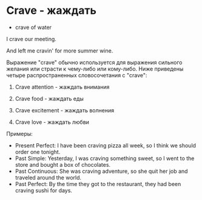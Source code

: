 # Crave - жаждать

- crave of water

I crave our meeting.

And left me cravin' for more summer wine.

Выражение "crave" обычно используется для выражения сильного желания или страсти к чему-либо или кому-либо. Ниже приведены четыре распространенных словосочетания с "crave":

1. Crave attention - жаждать внимания

2. Crave food - жаждать еды

3. Crave excitement - жаждать волнения

4. Crave love - жаждать любви

Примеры:

- Present Perfect: I have been craving pizza all week, so I think we should order one tonight.
- Past Simple: Yesterday, I was craving something sweet, so I went to the store and bought a box of chocolates.
- Past Continuous: She was craving adventure, so she quit her job and traveled around the world.
- Past Perfect: By the time they got to the restaurant, they had been craving sushi for days.
